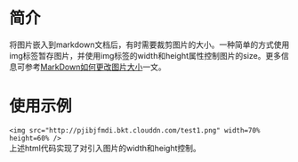 # 简介
将图片嵌入到markdown文档后，有时需要裁剪图片的大小。一种简单的方式使用img标签暂存图片，并使用img标签的width和height属性控制图片的size。更多信息可参考[MarkDown如何更改图片大小](https://blog.csdn.net/hxllhhy/article/details/76034195 )一文。
# 使用示例
`
<img src="http://pjibjfmdi.bkt.clouddn.com/test1.png" width=70% height=60% />
`  
上述html代码实现了对引入图片的width和height控制。
